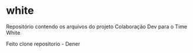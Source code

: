 # white
Repositório contendo os arquivos do projeto Colaboração Dev para o Time White 

Feito clone repositorio - Dener
